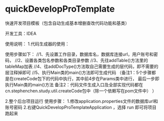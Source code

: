# quickDevelopProTemplate
快速开发项目模板（包含自动生成基本增删查改代码功能和基类）

开发工具：IDEA

使用说明：
1.代码生成器的使用：

使用步骤如下：
//1、先设置工作目录，数据库名，数据库连接url，用户账号和密码，
//2、设置各类包名参数和各类目录参数
//3、先往addTable()方法里的tableMap加表
//4、往addDocType()方法取自己需要生成的层代码，即不需要的层注释掉即可
//5、执行Main类的main()方法即可生成代码
（备注1：5个步骤都是在createCode包下的代码中执行，其中前4步在Params类中进行，
  最后一步即执行Main类的main()方法
  备注2：代码文件生成入口及全部实现代码都在
      cn.stephenchen.study.util.createCode包中（除一个依赖写在pom文件中）
   ）

2.整个后台项目运行
使用步骤：
1.修改application.properties文件的数据库url和账号密码
2.右键QuickDevelopProTemplateApplication ，选择 run 即可将项目跑起来

